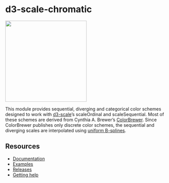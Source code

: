 # d3-scale-chromatic

<a href="https://d3js.org"><img src="https://github.com/d3/d3/raw/main/docs/public/logo.svg" width="256" height="256"></a>

This module provides sequential, diverging and categorical color schemes designed to work with [d3-scale](https://github.com/d3/d3-scale)’s scaleOrdinal and scaleSequential. Most of these schemes are derived from Cynthia A. Brewer’s [ColorBrewer](http://colorbrewer2.org). Since ColorBrewer publishes only discrete color schemes, the sequential and diverging scales are interpolated using [uniform B-splines](https://observablehq.com/@d3/colorbrewer-splines).

## Resources

- [Documentation](https://d3js.org/d3-scale-chromatic)
- [Examples](https://observablehq.com/collection/@d3/d3-scale-chromatic)
- [Releases](https://github.com/d3/d3-scale-chromatic/releases)
- [Getting help](https://d3js.org/community)
